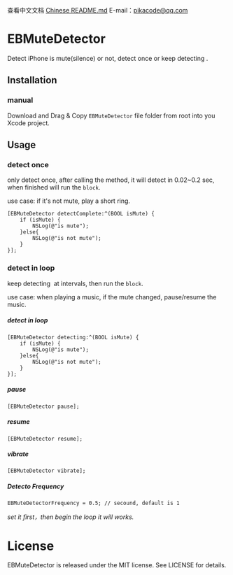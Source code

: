 查看中文文档 [Chinese README.md](/README_CHS.md)
E-mail：pikacode@qq.com

# EBMuteDetector

Detect iPhone is mute(silence) or not, detect once or keep detecting . 


## Installation

### manual

Download and Drag & Copy `EBMuteDetector` file folder from root into you Xcode project.



## Usage

### detect once

only detect once, after calling the method, it will detect in 0.02~0.2 sec, when finished will run the `block`.

use case: if it's not mute, play a short ring.

```objc
[EBMuteDetector detectComplete:^(BOOL isMute) {
	if (isMute) {
		NSLog(@"is mute");
	}else{
		NSLog(@"is not mute");
	}
}];
```



### detect in loop

keep detecting  at intervals, then run the `block`.

use case: when playing a music, if the mute changed, pause/resume the music.

##### detect in loop

```objc
[EBMuteDetector detecting:^(BOOL isMute) {
    if (isMute) {
        NSLog(@"is mute");
    }else{
        NSLog(@"is not mute");
    }
}];
```

##### pause

```objc
[EBMuteDetector pause];
```

##### resume

```objc
[EBMuteDetector resume];
```

##### vibrate

```objc
[EBMuteDetector vibrate];
```

##### Detecto Frequency

```objc
EBMuteDetectorFrequency = 0.5; // secound, default is 1
```

*set it first，then begin the loop it will works.*



# License

EBMuteDetector is released under the MIT license. See LICENSE for details.
